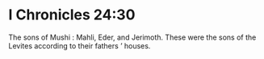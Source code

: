 # I Chronicles 24:30

The sons of Mushi : Mahli, Eder, and Jerimoth. These were the sons of the Levites according to their fathers ’ houses.

